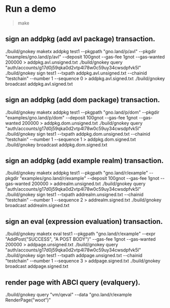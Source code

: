 # Run a demo

> make

## sign an addpkg (add avl package) transaction.

./build/gnokey maketx addpkg test1 --pkgpath "gno.land/p/avl" --pkgdir "examples/gno.land/p/avl" --deposit 100gnot --gas-fee 1gnot --gas-wanted 200000 > addpkg.avl.unsigned.txt
./build/gnokey query "auth/accounts/g17d0j59qka0d2vtp4l78w0c59uy34cwsdpfvk5l"
./build/gnokey sign test1 --txpath addpkg.avl.unsigned.txt --chainid "testchain" --number 1 --sequence 0 > addpkg.avl.signed.txt
./build/gnokey broadcast addpkg.avl.signed.txt

## sign an addpkg (add dom package) transaction.

./build/gnokey maketx addpkg test1 --pkgpath "gno.land/p/dom" --pkgdir "examples/gno.land/p/dom" --deposit 100gnot --gas-fee 1gnot --gas-wanted 200000 > addpkg.dom.unsigned.txt
./build/gnokey query "auth/accounts/g17d0j59qka0d2vtp4l78w0c59uy34cwsdpfvk5l"
./build/gnokey sign test1 --txpath addpkg.dom.unsigned.txt --chainid "testchain" --number 1 --sequence 1 > addpkg.dom.signed.txt
./build/gnokey broadcast addpkg.dom.signed.txt

## sign an addpkg (add example realm) transaction.

./build/gnokey maketx addpkg test1 --pkgpath "gno.land/r/example" --pkgdir "examples/gno.land/r/example" --deposit 100gnot --gas-fee 1gnot --gas-wanted 200000 > addrealm.unsigned.txt
./build/gnokey query "auth/accounts/g17d0j59qka0d2vtp4l78w0c59uy34cwsdpfvk5l"
./build/gnokey sign test1 --txpath addrealm.unsigned.txt --chainid "testchain" --number 1 --sequence 2 > addrealm.signed.txt
./build/gnokey broadcast addrealm.signed.txt

## sign an eval (expression evaluation) transaction.

./build/gnokey maketx eval test1 --pkgpath "gno.land/r/example" --expr "AddPost(\"SUCCESS\", \"A POST BODY\")" --gas-fee 1gnot --gas-wanted 200000 > addpage.unsigned.txt
./build/gnokey query "auth/accounts/g17d0j59qka0d2vtp4l78w0c59uy34cwsdpfvk5l"
./build/gnokey sign test1 --txpath addpage.unsigned.txt --chainid "testchain" --number 1 --sequence 3 > addpage.signed.txt
./build/gnokey broadcast addpage.signed.txt

## render page with ABCI query (evalquery).

./build/gnokey query "vm/qeval" --data "gno.land/r/example
RenderPage(\"woot\")"
